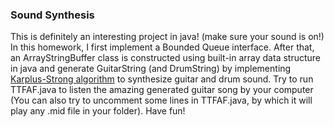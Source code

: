 ### Sound Synthesis
This is definitely an interesting project in java! (make sure your sound is on!) In this homework, I first implement a Bounded Queue
interface. After that, an ArrayStringBuffer class is constructed using built-in array data structure in java and generate 
GuitarString (and DrumString) by implementing [Karplus-Strong algorithm](https://en.wikipedia.org/wiki/Karplus%E2%80%93Strong_string_synthesis)
to synthesize guitar and drum sound. Try to run TTFAF.java to listen the amazing generated guitar song by your computer
(You can also try to uncomment some lines in TTFAF.java, by which it will play any .mid file in your folder). Have fun!
